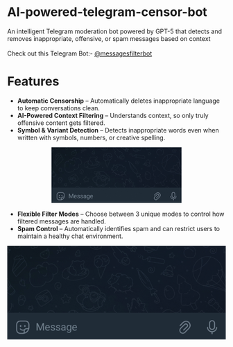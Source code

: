 # AI-powered-telegram-censor-bot
An intelligent Telegram moderation bot powered by GPT-5 that detects and removes inappropriate, offensive, or spam messages based on context
<br><br>
Check out this Telegram Bot:- [@messagesfilterbot](https://t.me/messagesfilterbot)

# Features
- **Automatic Censorship** – Automatically deletes inappropriate language to keep conversations clean.
- **AI-Powered Context Filtering** – Understands context, so only truly offensive content gets filtered.
- **Symbol & Variant Detection** – Detects inappropriate words even when written with symbols, numbers, or creative spelling.

<p align="center">
  <img src="img/symbol.gif" alt="symbol gif" width="300px"/>
</p>

- **Flexible Filter Modes** – Choose between 3 unique modes to control how filtered messages are handled.
- **Spam Control** – Automatically identifies spam and can restrict users to maintain a healthy chat environment.

<p align="center">
  <img src="img/spam.gif" alt="spam gif" />
</p>

